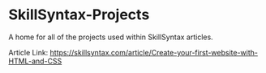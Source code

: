 # SkillSyntax-Projects
 A home for all of the projects used within SkillSyntax articles.

Article Link: https://skillsyntax.com/article/Create-your-first-website-with-HTML-and-CSS
